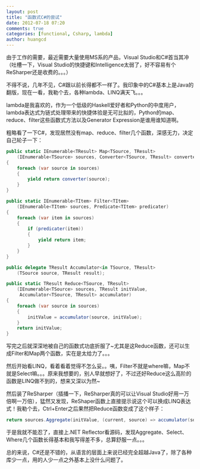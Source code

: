 ```yaml
---
layout: post
title: "函数式C#的尝试"
date: 2012-07-18 07:20
comments: true
categories: [functional, Csharp, lambda]
author: huangcd
---
```


由于工作的需要，最近需要大量使用MS系的产品，Visual Studio和C#首当其冲（吐槽一下，Visual Studio的快捷键和Intelligence太弱了，好不容易有个ReSharper还是收费的。。。）

不得不说，几年不见，C#跟以前长得都不一样了。我印象中的C#基本上是Java的翻版，现在一看，我勒个去，各种lambda、LINQ满天飞。。。

<!--more-->

lambda是我喜欢的，作为一个低级的Haskell爱好者和Python的中度用户，lambda表达式为链式处理带来的快捷体验是无可比拟的，Python的map、reduce、filter这些函数式方法以及Generator Expression是谁用谁知道啊。

粗略看了一下C#，发现居然没有map、reduce、filter几个函数，深感无力，决定自己轮子一下：

``` csharp functional C#
public static IEnumerable<TResult> Map<TSource, TResult>
    (IEnumerable<TSource> sources, Converter<TSource, TResult> converter)
{
    foreach (var source in sources)
    {
        yield return converter(source);
    }
}

public static IEnumerable<TItem> Filter<TItem>
    (IEnumerable<TItem> sources, Predicate<TItem> predicater)
{
    foreach (var item in sources)
    {
        if (predicater(item))
        {
            yield return item;
        }
    }
}

public delegate TResult Accumulator<in TSource, TResult>
    (TSource source, TResult result);

public static TResult Reduce<TSource, TResult>
    (IEnumerable<TSource> sources, TResult initValue, 
     Accumulator<TSource, TResult> accumulator)
{
    foreach (var source in sources)
    {
        initValue = accumulator(source, initValue);
    }
    return initValue;
}
```

写完之后就深深地被自己的函数式功底折服了~尤其是这Reduce函数，还可以生成Filter和Map两个函数，实在是太给力了。。。

然后开始看LINQ，看着看着觉得不怎么妥。。咦，Filter不就是where嘛，Map不就是Select嘛。。。原来我想要的，别人早就想好了，不过还好Reduce这么高阶的函数是LINQ做不到的，想来又深以为然~

然后装了ReSharper（插播一下，ReSharper真的可以让Visual Studio好用一万倍啊一万倍），猛然又发现，ReShaper函数上直接提示说这个可以换成LINQ表达式！我勒个去，Ctrl+Enter之后果然把Reduce函数变成了这个样子：

``` csharp
return sources.Aggregate(initValue, (current, source) => accumulator(source, current));
```

于是我就不能忍了，直接上.NET Reflector看源码，发现Aggregate、Select、Where几个函数长得基本和我写得差不多，总算舒服一点。。。

总的来说，C#还是不错的，从语言的层面上来说已经完全超越Java了，除了各种库少一点，用的人少一点之外基本上没什么问题了。
